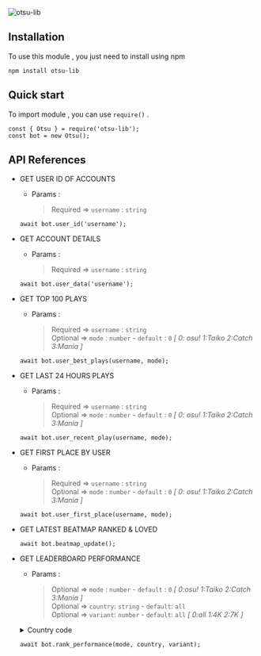 ![otsu-lib](https://socialify.git.ci/seibaosu/otsu-lib/image?description=1&font=KoHo&forks=1&issues=1&logo=https%3A%2F%2Fi.ibb.co%2FStxFTCx%2F20230910-205116-0000-removebg-preview.png&name=1&owner=1&pattern=Circuit%20Board&pulls=1&stargazers=1&theme=Dark)

## Installation

To use this module , you just need to install using npm 
```
npm install otsu-lib
```

## Quick start

To import module , you can use `require()` .
```
const { Otsu } = require('otsu-lib');
const bot = new Otsu();
```

## API References

* GET USER ID OF ACCOUNTS
  
  * Params :
    
    > Required => `username` : `string`
  ```
  await bot.user_id('username');
  ```

* GET ACCOUNT DETAILS
  
  * Params :
    
    > Required => `username` : `string`
  ```
  await bot.user_data('username');
  ```

* GET TOP 100 PLAYS
  
  * Params :
    
    > Required => `username` : `string` <br>
    > Optional => `mode` : `number` - `default` : `0` *[ 0: osu!  1:Taiko  2:Catch  3:Mania ]*
  ```
  await bot.user_best_plays(username, mode);
  ```

* GET LAST 24 HOURS PLAYS
  
  * Params :
    
    > Required => `username` : `string` <br>
    > Optional => `mode` : `number` - `default` : `0` *[ 0: osu!  1:Taiko  2:Catch  3:Mania ]*
  ```
  await bot.user_recent_play(username, mode);
  ```

* GET FIRST PLACE BY USER
  
  * Params :
    
    > Required => `username` : `string` <br>
    > Optional => `mode` : `number` - `default` : `0` *[ 0: osu!  1:Taiko  2:Catch  3:Mania ]*
  ```
  await bot.user_first_place(username, mode);
  ```

* GET LATEST BEATMAP RANKED & LOVED
  
  ```
  await bot.beatmap_update();
  ```

* GET LEADERBOARD PERFORMANCE
  
  * Params :
    
    > Optional => `mode` : `number` - `default` : `0` *[ 0:osu!  1:Taiko  2:Catch  3:Mania ]* <br>
    > Optional => `country`: `string` - `default`: `all` <br>
    > Optional => `variant`: `number` - `default`: `all` *[ 0:all 1:4K 2:7K ]*

  <details>
    <summary>Country code</summary>

    ```
    AD:Andorra
    AE:United Arab Emirates
    AF:Afghanistan
    AG:Antigua and Barbuda
    AI:Anguilla
    AL:Albania
    AM:Armenia
    AN:Netherlands Antilles
    AO:Angola
    AP:Asia/Pacific Region
    AR:Argentina
    AS:American Samoa
    AT:Austria
    AU:Australia
    AW:Aruba
    AX:Aland Islands
    AZ:Azerbaijan
    BA:Bosnia and Herzegovina
    BB:Barbados
    BD:Bangladesh
    BE:Belgium
    BF:Burkina Faso
    BG:Bulgaria
    BH:Bahrain
    BI:Burundi
    BJ:Benin
    BL:Saint Barthelemy
    BM:Bermuda
    BN:Brunei
    BO:Bolivia
    BQ:Caribbean Netherlands
    BR:Brazil
    BS:Bahamas
    BT:Bhutan
    BV:Bouvet Island
    BW:Botswana
    BY:Belarus
    BZ:Belize
    CA:Canada
    CC:Cocos (Keeling) Islands
    CD:The Democratic Republic of the Congo
    CF:Central African Republic
    CG:Congo
    CH:Switzerland
    CI:Cote D'Ivoire
    CK:Cook Islands
    CL:Chile
    CM:Cameroon
    CN:China
    CO:Colombia
    CR:Costa Rica
    CU:Cuba
    CV:Cabo Verde
    CW:Curaçao
    CX:Christmas Island
    CY:Cyprus
    CZ:Czechia
    DE:Germany
    DJ:Djibouti
    DK:Denmark
    DM:Dominica
    DO:Dominican Republic
    DZ:Algeria
    EC:Ecuador
    EE:Estonia
    EG:Egypt
    ER:Eritrea
    ES:Spain
    ET:Ethiopia
    EU:Europe
    FI:Finland
    FJ:Fiji
    FK:Falkland Islands (Malvinas)
    FM:Federated States of Micronesia
    FO:Faroe Islands
    FR:France
    GA:Gabon
    GB:United Kingdom
    GD:Grenada
    GE:Georgia
    GF:French Guiana
    GG:Guernsey
    GH:Ghana
    GI:Gibraltar
    GL:Greenland
    GM:Gambia
    GN:Guinea
    GP:Guadeloupe
    GQ:Equatorial Guinea
    GR:Greece
    GT:Guatemala
    GU:Guam
    GW:Guinea-Bissau
    GY:Guyana
    HK:Hong Kong
    HN:Honduras
    HR:Croatia
    HT:Haiti
    HU:Hungary
    ID:Indonesia
    IE:Ireland
    IL:Israel
    IM:Isle of Man
    IN:India
    IO:British Indian Ocean Territory
    IQ:Iraq
    IR:Islamic Republic of Iran
    IS:Iceland
    IT:Italy
    JE:Jersey
    JM:Jamaica
    JO:Jordan
    JP:Japan
    KE:Kenya
    KG:Kyrgyzstan
    KH:Cambodia
    KI:Kiribati
    KM:Comoros
    KN:Saint Kitts and Nevis
    KR:South Korea
    KW:Kuwait
    KY:Cayman Islands
    KZ:Kazakhstan
    LA:Lao People's Democratic Republic
    LB:Lebanon
    LC:Saint Lucia
    LI:Liechtenstein
    LK:Sri Lanka
    LR:Liberia
    LS:Lesotho
    LT:Lithuania
    LU:Luxembourg
    LV:Latvia
    LY:Libya
    MA:Morocco
    MC:Monaco
    MD:Moldova
    ME:Montenegro
    MF:Saint Martin
    MG:Madagascar
    MH:Marshall Islands
    MK:North Macedonia
    ML:Mali
    MM:Myanmar
    MN:Mongolia
    MO:Macau
    MP:Northern Mariana Islands
    MQ:Martinique
    MR:Mauritania
    MS:Montserrat
    MT:Malta
    MU:Mauritius
    MV:Maldives
    MW:Malawi
    MX:Mexico
    MY:Malaysia
    MZ:Mozambique
    NA:Namibia
    NC:New Caledonia
    NE:Niger
    NF:Norfolk Island
    NG:Nigeria
    NI:Nicaragua
    NL:Netherlands
    NO:Norway
    NP:Nepal
    NR:Nauru
    NU:Niue
    NZ:New Zealand
    OM:Oman
    PA:Panama
    PE:Peru
    PF:French Polynesia
    PG:Papua New Guinea
    PH:Philippines
    PK:Pakistan
    PL:Poland
    PM:Saint Pierre and Miquelon
    PN:Pitcairn
    PR:Puerto Rico
    PS:State of Palestine
    PT:Portugal
    PW:Palau
    PY:Paraguay
    QA:Qatar
    RE:Reunion
    RO:Romania
    RS:Serbia
    RU:Russian Federation
    RW:Rwanda
    SA:Saudi Arabia
    SB:Solomon Islands
    SC:Seychelles
    SD:Sudan
    SE:Sweden
    SG:Singapore
    SI:Slovenia
    SJ:Svalbard and Jan Mayen
    SK:Slovakia
    SL:Sierra Leone
    SM:San Marino
    SN:Senegal
    SO:Somalia
    SR:Suriname
    ST:Sao Tome and Principe
    SV:El Salvador
    SX:Sint Maarten
    SY:Syrian Arab Republic
    SZ:Eswatini
    TC:Turks and Caicos Islands
    TD:Chad
    TG:Togo
    TH:Thailand
    TJ:Tajikistan
    TK:Tokelau
    TL:Timor-Leste
    TM:Turkmenistan
    TN:Tunisia
    TO:Tonga
    TR:Türkiye
    TT:Trinidad and Tobago
    TV:Tuvalu
    TW:Taiwan
    TZ:United Republic of Tanzania
    UA:Ukraine
    UG:Uganda
    US:United States
    UY:Uruguay
    UZ:Uzbekistan
    VC:Saint Vincent and the Grenadines
    VE:Venezuela
    VG:Virgin Islands, British
    VI:Virgin Islands, U.S.
    VN:Vietnam
    VU:Vanuatu
    WF:Wallis and Futuna
    WS:Samoa
    XK:Kosovo
    YE:Yemen
    YT:Mayotte
    ZA:South Africa
    ZM:Zambia
    ZW:Zimbabwe

    ```
  </details>

  ```
  await bot.rank_performance(mode, country, variant);
  ```
